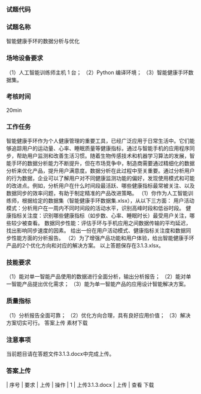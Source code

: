 ### 试题代码
### 试题名称
智能健康手环的数据分析与优化
### 场地设备要求
（1）人工智能训练师主机 1 台；
（2）Python 编译环境；
（3）智能健康手环数据集。
### 考核时间
20min
### 工作任务
智能健康手环作为个人健康管理的重要工具，已经广泛应用于日常生活中。它们能够追踪用户的运动量、心率、睡眠质量等健康指标，通过与智能手机的应用程序同步，帮助用户监测和改善生活习惯。随着生物传感技术和机器学习算法的发展，智能手环的数据分析能力不断提升，但在市场竞争中，制造商需要通过精细化的数据分析来优化产品，提升用户满意度。数据分析在此过程中至关重要。通过分析用户的行为数据，企业可以了解用户对不同健康监测功能的偏好，发现使用模式和可能的改进点。例如，分析用户在什么时间段最活跃、哪些健康指标最常被关注、以及数据同步的效率问题，有助于制定精准的产品改进策略。
（1）你作为人工智能训练师，根据给定的数据集（智能健康手环数据集.xlsx），从以下三方面：
用户活动模式：分析用户在一周内不同时间段的活动水平，识别高峰时段和低谷时段。
健康指标关注度：识别哪些健康指标（如步数、心率、睡眠时长）最受用户关注，哪些较少被查看。
数据同步性能：评估手环与手机应用之间数据传输的平均延迟，找出影响同步速度的因素。
给出一份在用户活动模式、健康指标关注度和数据同步性能方面的分析报告。
（2）为了增强产品功能和用户体验，给出智能健康手环产品的2个优化方向和对应的解决方案。
以上答题保存在3.1.3.xlsx。
### 技能要求
（1）能对单一智能产品使用的数据进行全面分析，输出分析报告；
（2）能对单一智能产品提出优化需求；
（3）能为单一智能产品的应用设计智能解决方案。
### 质量指标
（1）分析报告全面可靠；
（2）优化方向合理，具有良好应用价值；
（3）解决方案切实可行。
答案上传 素材下载
### 注意事项
当前题目请在答题文件3.1.3.docx中完成上传。
### 答案上传
| 
序号 
| 要求 
| 上传 
| 操作 
| 1 
| 上传3.1.3.docx 
| 上传 
| 查看 下载